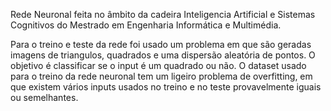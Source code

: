 Rede Neuronal feita no âmbito da cadeira Inteligencia Artificial e Sistemas Cognitivos do Mestrado em Engenharia Informática e Multimédia.


Para o treino e teste da rede foi usado um problema em que são geradas imagens de triangulos, quadrados e uma dispersão aleatória de pontos.
O objetivo é classificar se o input é um quadrado ou não.
O dataset usado para o treino da rede neuronal tem um ligeiro problema de overfitting, em que existem vários inputs usados no treino e no teste provavelmente iguais ou semelhantes.
